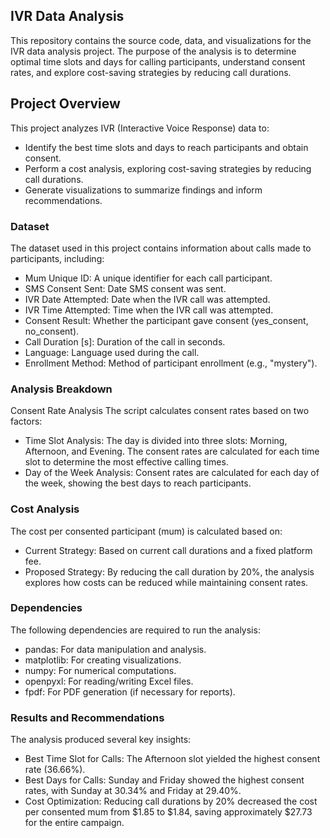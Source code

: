 ## IVR Data Analysis

This repository contains the source code, data, and visualizations for the IVR data analysis project. The purpose of the analysis is to determine optimal time slots and days for calling participants, understand consent rates, and explore cost-saving strategies by reducing call durations.

## Project Overview

This project analyzes IVR (Interactive Voice Response) data to:

- Identify the best time slots and days to reach participants and obtain consent.
- Perform a cost analysis, exploring cost-saving strategies by reducing call durations.
- Generate visualizations to summarize findings and inform recommendations.

### Dataset

The dataset used in this project contains information about calls made to participants, including:

- Mum Unique ID: A unique identifier for each call participant.
- SMS Consent Sent: Date SMS consent was sent.
- IVR Date Attempted: Date when the IVR call was attempted.
- IVR Time Attempted: Time when the IVR call was attempted.
- Consent Result: Whether the participant gave consent (yes_consent, no_consent).
- Call Duration [s]: Duration of the call in seconds.
- Language: Language used during the call.
- Enrollment Method: Method of participant enrollment (e.g., "mystery").

### Analysis Breakdown

Consent Rate Analysis
The script calculates consent rates based on two factors:

- Time Slot Analysis: The day is divided into three slots: Morning, Afternoon, and Evening. The consent rates are calculated for each time slot to determine the most effective calling times.
- Day of the Week Analysis: Consent rates are calculated for each day of the week, showing the best days to reach participants.

### Cost Analysis

The cost per consented participant (mum) is calculated based on:

- Current Strategy: Based on current call durations and a fixed platform fee.
- Proposed Strategy: By reducing the call duration by 20%, the analysis explores how costs can be reduced while maintaining consent rates.

### Dependencies

The following dependencies are required to run the analysis:

- pandas: For data manipulation and analysis.
- matplotlib: For creating visualizations.
- numpy: For numerical computations.
- openpyxl: For reading/writing Excel files.
- fpdf: For PDF generation (if necessary for reports).

### Results and Recommendations

The analysis produced several key insights:

- Best Time Slot for Calls: The Afternoon slot yielded the highest consent rate (36.66%).
- Best Days for Calls: Sunday and Friday showed the highest consent rates, with Sunday at 30.34% and Friday at 29.40%.
- Cost Optimization: Reducing call durations by 20% decreased the cost per consented mum from $1.85 to $1.84, saving approximately $27.73 for the entire campaign.
